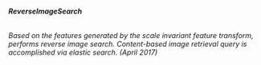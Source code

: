 ###### **ReverseImageSearch**
######  Based on the features generated by the scale invariant feature transform, performs reverse image search. Content-based image retrieval query is accomplished via elastic search. (April 2017)
